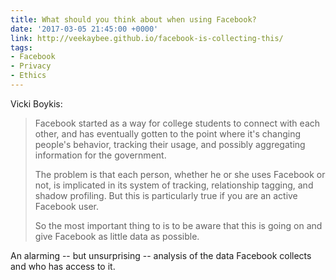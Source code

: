 ```yaml
---
title: What should you think about when using Facebook?
date: '2017-03-05 21:45:00 +0000'
link: http://veekaybee.github.io/facebook-is-collecting-this/
tags:
- Facebook
- Privacy
- Ethics
---
```

Vicki Boykis:

> Facebook started as a way for college students to connect with each other, and has eventually gotten to the point where it's changing people's behavior, tracking their usage, and possibly aggregating information for the government.
>
> The problem is that each person, whether he or she uses Facebook or not, is implicated in its system of tracking, relationship tagging, and shadow profiling. But this is particularly true if you are an active Facebook user.
>
> So the most important thing to is to be aware that this is going on and give Facebook as little data as possible.

An alarming -- but unsurprising -- analysis of the data Facebook collects and who has access to it.
